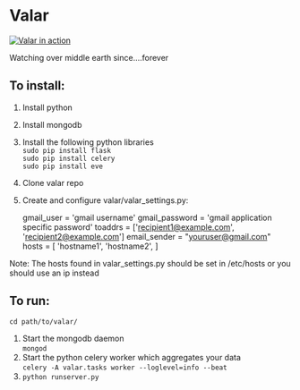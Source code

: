Valar
=====

[![Valar in action](https://github.com/frodopwns/valar/wiki/valar-thumbnail.png)](https://github.com/frodopwns/valar/wiki/valar.png)

Watching over middle earth since....forever

## To install:

1. Install python
2. Install mongodb
3. Install the following python libraries  
    `sudo pip install flask`  
    `sudo pip install celery`  
    `sudo pip install eve`  
4. Clone valar repo
5. Create and configure valar/valar_settings.py:  

    gmail_user  = 'gmail username'
    gmail_password = 'gmail application specific password'
    toaddrs = ['recipient1@example.com', 'recipient2@example.com']
    email_sender = "youruser@gmail.com"
    hosts = [
      'hostname1',
      'hostname2',
    ]

Note:  The hosts found in valar_settings.py should be set in /etc/hosts or you should use an ip instead

## To run:

`cd path/to/valar/`

1. Start the mongodb daemon  
`mongod`
2. Start the python celery worker which aggregates your data  
`celery -A valar.tasks worker --loglevel=info --beat`
3. `python runserver.py`

